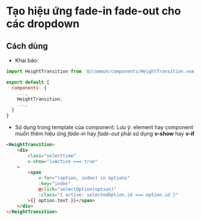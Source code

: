 # Tạo hiệu ứng fade-in fade-out cho các dropdown
## Cách dùng
- Khai báo:
```javascript
import HeightTransition from '@/common/components/HeightTransition.vue';

export default {
  components: {
    ...,
    HeightTransition,
    ...,
  }
}
```
- Sử dụng trong template của component:
Lưu ý: element hay component muốn thêm hiệu ứng _fade-in_ hay _fade-out_ phải sử dụng **v-show** hay **v-if**
```html
<HeightTransition>
    <div
        class="selecttime"
        v-show="isActive === true"
    >
        <span
            v-for="(option, index) in options"
            :key="index"
            @click="selectOption(option)"
            :class="{ active: selectedOption.id === option.id }"
        >{{ option.text }}</span>
    </div>
</HeightTransition>
```
